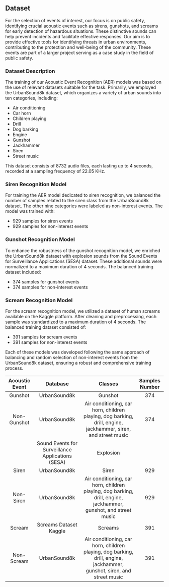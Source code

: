 ## Dataset

For the selection of events of interest, our focus is on public safety, identifying crucial acoustic events such as sirens, gunshots, and screams for early detection of hazardous situations. These distinctive sounds can help prevent incidents and facilitate effective responses. Our aim is to provide effective tools for identifying threats in urban environments, contributing to the protection and well-being of the community. These events are part of a larger project serving as a case study in the field of public safety.

### Dataset Description

The training of our Acoustic Event Recognition (AER) models was based on the use of relevant datasets suitable for the task. Primarily, we employed the UrbanSound8k dataset, which organizes a variety of urban sounds into ten categories, including:

- Air conditioning
- Car horn
- Children playing
- Drill
- Dog barking
- Engine
- Gunshot
- Jackhammer
- Siren
- Street music

This dataset consists of 8732 audio files, each lasting up to 4 seconds, recorded at a sampling frequency of 22.05 KHz.

### Siren Recognition Model

For training the AER model dedicated to siren recognition, we balanced the number of samples related to the siren class from the UrbanSound8k dataset. The other nine categories were labeled as non-interest events. The model was trained with:

- 929 samples for siren events
- 929 samples for non-interest events

### Gunshot Recognition Model

To enhance the robustness of the gunshot recognition model, we enriched the UrbanSound8k dataset with explosion sounds from the Sound Events for Surveillance Applications (SESA) dataset. These additional sounds were normalized to a maximum duration of 4 seconds. The balanced training dataset included:

- 374 samples for gunshot events
- 374 samples for non-interest events

### Scream Recognition Model

For the scream recognition model, we utilized a dataset of human screams available on the Kaggle platform. After cleaning and preprocessing, each sample was standardized to a maximum duration of 4 seconds. The balanced training dataset consisted of:

- 391 samples for scream events
- 391 samples for non-interest events

Each of these models was developed following the same approach of balancing and random selection of non-interest events from the UrbanSound8k dataset, ensuring a robust and comprehensive training process.


| Acoustic Event | Database                                             | Classes                                                                   | Samples Number |
|:--------------:|:---------------------------------------------------:|:-------------------------------------------------------------------------:|:--------------:|
|    Gunshot     |               UrbanSound8k                          |                                  Gunshot                                  |      374       |
|  Non-Gunshot   |               UrbanSound8k                          | Air conditioning, car horn, children playing, dog barking, drill, engine, jackhammer, siren, and street music |      374       |
|                | Sound Events for Surveillance Applications (SESA)   |                                Explosion                                 |                |
|     Siren      |               UrbanSound8k                          |                                  Siren                                    |      929       |
|  Non-Siren     |               UrbanSound8k                          | Air conditioning, car horn, children playing, dog barking, drill, engine, jackhammer, gunshot, and street music |      929       |
|     Scream     |           Screams Dataset Kaggle                    |                                 Screams                                   |      391       |
|  Non-Scream    |               UrbanSound8k                          | Air conditioning, car horn, children playing, dog barking, drill, engine, jackhammer, gunshot, siren, and street music |      391       |
